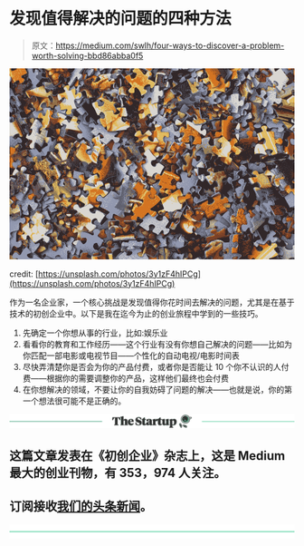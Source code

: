 # 发现值得解决的问题的四种方法

> 原文：<https://medium.com/swlh/four-ways-to-discover-a-problem-worth-solving-bbd86abba0f5>

![](img/8e7319e19be57a4c252572eb1b9c9dbf.png)

credit: [https://unsplash.com/photos/3y1zF4hIPCg](https://unsplash.com/photos/3y1zF4hIPCg)

作为一名企业家，一个核心挑战是发现值得你花时间去解决的问题，尤其是在基于技术的初创企业中。以下是我在迄今为止的创业旅程中学到的一些技巧。

1.  先确定一个你想从事的行业，比如:娱乐业
2.  看看你的教育和工作经历——这个行业有没有你想自己解决的问题——比如为你匹配一部电影或电视节目——个性化的自动电视/电影时间表
3.  尽快弄清楚你是否会为你的产品付费，或者你是否能让 10 个你不认识的人付费——根据你的需要调整你的产品，这样他们最终也会付费
4.  在你想解决的领域，不要让你的自我妨碍了问题的解决——也就是说，你的第一个想法很可能不是正确的。

[![](img/308a8d84fb9b2fab43d66c117fcc4bb4.png)](https://medium.com/swlh)

## 这篇文章发表在《初创企业》杂志上，这是 Medium 最大的创业刊物，有 353，974 人关注。

## 订阅接收[我们的头条新闻](http://growthsupply.com/the-startup-newsletter/)。

[![](img/b0164736ea17a63403e660de5dedf91a.png)](https://medium.com/swlh)